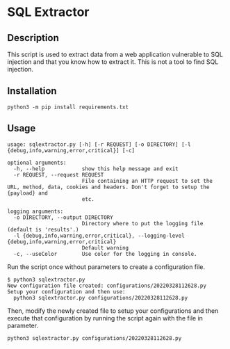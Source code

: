 # SQL Extractor
## Description

This script is used to extract data from a web application vulnerable to SQL injection and that you know how to extract it. This is not a tool to find SQL injection.

## Installation

`python3 -m pip install requirements.txt`

## Usage

```
usage: sqlextractor.py [-h] [-r REQUEST] [-o DIRECTORY] [-l {debug,info,warning,error,critical}] [-c]

optional arguments:
  -h, --help            show this help message and exit
  -r REQUEST, --request REQUEST
                        File containing an HTTP request to set the URL, method, data, cookies and headers. Don't forget to setup the {payload} and
                        etc.

logging arguments:
  -o DIRECTORY, --output DIRECTORY
                        Directory where to put the logging file (default is 'results'.)
  -l {debug,info,warning,error,critical}, --logging-level {debug,info,warning,error,critical}
                        Default warning
  -c, --useColor        Use color for the logging in console.
```

Run the script once without parameters to create a configuration file. 

```
$ python3 sqlextractor.py
New configuration file created: configurations/20220328112628.py
Setup your configuration and then use:
  python3 sqlextractor.py configurations/20220328112628.py
```

Then, modify the newly created file to setup your configurations and then execute that configuration by running the script again with the file in parameter.

```
python3 sqlextractor.py configurations/20220328112628.py
```